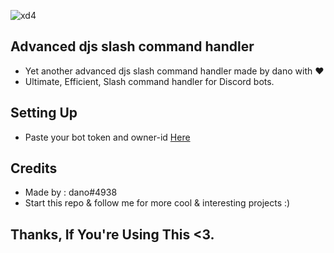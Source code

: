 ![xd4](https://media.discordapp.net/attachments/884758267107106861/903701669177589780/Command_handler.png)
## Advanced djs slash command handler
- Yet another advanced djs slash command handler made by dano with ❤️<br>
- Ultimate, Efficient, Slash command handler for Discord bots.
## Setting Up
- Paste your bot token and owner-id [Here](https://github.com/danodee/advanced-djs-handler/blob/main/src/config/config.json)
## Credits
- Made by : dano#4938<br>
- Start this repo & follow me for more cool & interesting projects :)

## Thanks, If You're Using This <3.

